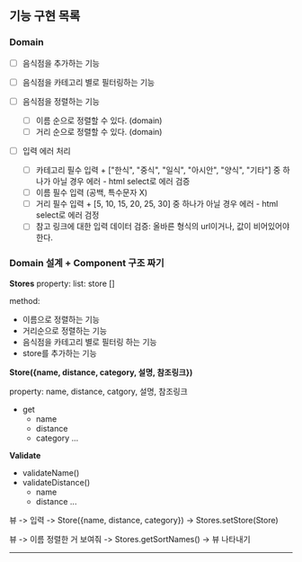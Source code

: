 ## 기능 구현 목록

### Domain

- [ ] 음식점을 추가하는 기능
- [ ] 음식점을 카테고리 별로 필터링하는 기능

- [ ] 음식점을 정렬하는 기능

  - [ ] 이름 순으로 정렬할 수 있다. (domain)
  - [ ] 거리 순으로 정렬할 수 있다. (domain)

- [ ] 입력 에러 처리

  - [ ] 카테고리 필수 입력 + ["한식", "중식", "일식", "아시안", "양식", "기타"] 중 하나가 아닐 경우 에러 - html select로 에러 검증
  - [ ] 이름 필수 입력 (공백, 특수문자 X)
  - [ ] 거리 필수 입력 + [5, 10, 15, 20, 25, 30] 중 하나가 아닐 경우 에러 - html select로 에러 검정
  - [ ] 참고 링크에 대한 입력 데이터 검증: 올바른 형식의 url이거나, 값이 비어있어야 한다.

### Domain 설계 + Component 구조 짜기

**Stores**
property: list: store []

method:

- 이름으로 정렬하는 기능
- 거리순으로 정렬하는 기능
- 음식점을 카테고리 별로 필터링 하는 기능
- store를 추가하는 기능

**Store({name, distance, category, 설명, 참조링크})**

property: name, distance, catgory, 설명, 참조링크

- get
  - name
  - distance
  - category
    ...

**Validate**

- validateName()
- validateDistance()
  - name
  - distance
    ...

뷰 -> 입력 -> Store({name, distance, category}) -> Stores.setStore(Store)

뷰 -> 이름 정렬한 거 보여줘 -> Stores.getSortNames() -> 뷰 나타내기

---
